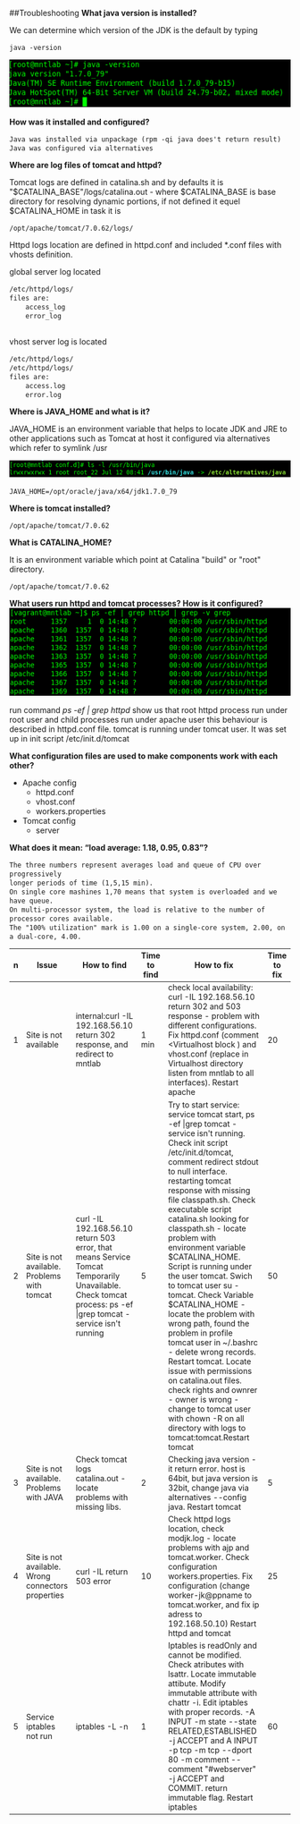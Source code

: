##Troubleshooting
**What java version is installed?**

We can determine which version of the JDK is the default by typing
```
java -version
```

![image1](https://github.com/alekskar/mntlab/blob/master/Troubleshooting/sources/javaver.png "Java Version")


**How was it installed and configured?**
```
Java was installed via unpackage (rpm -qi java does't return result)
Java was configured via alternatives
```
**Where are log files of tomcat and httpd?**

Tomcat logs are defined in catalina.sh and by defaults it is "$CATALINA_BASE"/logs/catalina.out - where $CATALINA_BASE 
is base directory for resolving dynamic portions, if not defined it equel $CATALINA_HOME in task it is 
```
/opt/apache/tomcat/7.0.62/logs/
```
Httpd logs location are defined in httpd.conf and included *.conf files with vhosts definition.

global server log located 
```
/etc/httpd/logs/
files are: 
    access_log
    error_log
    
```
vhost server log is located
```
/etc/httpd/logs/
/etc/httpd/logs/
files are: 
    access.log
    error.log
```

**Where is JAVA_HOME and what is it?**

JAVA_HOME is an environment variable that helps to locate JDK and JRE to other applications such as Tomcat
at host it configured via alternatives which refer to symlink /usr

![image2](https://github.com/alekskar/mntlab/blob/master/Troubleshooting/sources/javasetup.png "JAVA HOME")

```
JAVA_HOME=/opt/oracle/java/x64/jdk1.7.0_79
```
**Where is tomcat installed?**
```
/opt/apache/tomcat/7.0.62
```

**What is CATALINA_HOME?**

It is an environment variable which point at  Catalina "build" or "root" directory.
```
/opt/apache/tomcat/7.0.62
```
**What users run httpd and tomcat processes? How is it configured?**
![image3](https://github.com/alekskar/mntlab/blob/master/Troubleshooting/sources/apache_user.png "httpd users")

run command *ps -ef | grep httpd* show us that root httpd process run under root user and child processes run under apache user
this behaviour is described in httpd.conf file.
tomcat is running under tomcat user. It was set up in init script /etc/init.d/tomcat

**What configuration files are used to make components work with each other?**

* Apache config
    * httpd.conf
    * vhost.conf
    * workers.properties
* Tomcat config
    * server


**What does it mean: “load average: 1.18, 0.95, 0.83”?**
```
The three numbers represent averages load and queue of CPU over progressively
longer periods of time (1,5,15 min). 
On single core mashines 1,70 means that system is overloaded and we have queue.
On multi-processor system, the load is relative to the number of processor cores available. 
The "100% utilization" mark is 1.00 on a single-core system, 2.00, on a dual-core, 4.00.
```

| n   | Issue           | How to find       |Time to find | How to fix            | Time to fix |
| ----| ----------------|-------------------|-------------|-----------------------|-------------|
|   1  | Site is not available | internal:curl -IL 192.168.56.10 return 302 response, and redirect to mntlab  | 1 min  | check local availability: curl -IL 192.168.56.10 return 302 and 503 response - problem with different configurations. Fix httpd.conf (comment <Virtualhost block ) and vhost.conf (replace in Virtualhost directory listen from mntlab to all interfaces). Restart apache  |20|
|2|Site is not available. Problems with tomcat |curl -IL 192.168.56.10 return 503 error, that means Service Tomcat Temporarily Unavailable. Check tomcat process: ps -ef \|grep tomcat -service isn't running | 5 | Try to start service: service tomcat start,  ps -ef \|grep tomcat -service isn't running. Check init script /etc/init.d/tomcat, comment redirect stdout to null interface. restarting tomcat response with missing file classpath.sh. Check executable script catalina.sh  looking for classpath.sh - locate problem with environment variable $CATALINA_HOME. Script is running under the user tomcat. Swich to tomcat user su - tomcat. Check Variable $CATALINA_HOME -locate the problem with wrong path, found the problem in profile tomcat user in ~/.bashrc - delete wrong records. Restart tomcat. Locate issue with permissions on catalina.out files. check rights and ownrer - owner is wrong - change to tomcat user with chown -R on all directory with logs to tomcat:tomcat.Restart tomcat |50|
|3|Site is not available. Problems with JAVA| Check tomcat logs catalina.out - locate problems with missing libs.|2| Checking java version -it return error. host is 64bit, but java version is 32bit, change java via alternatives --config java. Restart tomcat |5| 
|4|Site is not available. Wrong connectors properties| curl -IL return 503 error |10| Check httpd logs location,  check modjk.log - locate problems with ajp and tomcat.worker. Check configuration workers.properties. Fix configuration (change worker-jk@ppname to tomcat.worker, and fix ip adress to 192.168.50.10) Restart httpd and tomcat|25|
|5|Service iptables not run|iptables -L -n | 1| Iptables is readOnly and cannot be modified. Check atributes with lsattr. Locate immutable attibute. Modify immutable attribute with chattr -i. Edit iptables with proper records. -A INPUT -m state --state RELATED,ESTABLISHED -j ACCEPT and A INPUT -p tcp -m tcp --dport 80 -m comment --comment "#webserver" -j ACCEPT and COMMIT. return immutable flag. Restart iptables |60|


